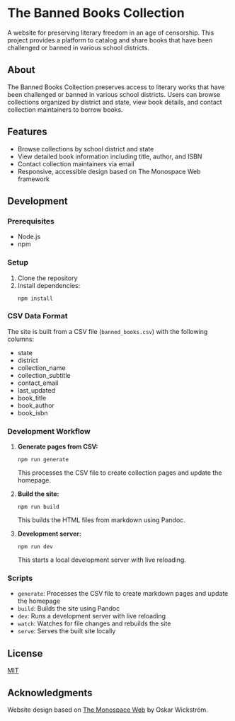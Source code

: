 # The Banned Books Collection

A website for preserving literary freedom in an age of censorship. This project provides a platform to catalog and share books that have been challenged or banned in various school districts.

## About

The Banned Books Collection preserves access to literary works that have been challenged or banned in various school districts. Users can browse collections organized by district and state, view book details, and contact collection maintainers to borrow books.

## Features

- Browse collections by school district and state
- View detailed book information including title, author, and ISBN
- Contact collection maintainers via email
- Responsive, accessible design based on The Monospace Web framework

## Development

### Prerequisites

- Node.js
- npm

### Setup

1. Clone the repository
2. Install dependencies:
   ```
   npm install
   ```

### CSV Data Format

The site is built from a CSV file (`banned_books.csv`) with the following columns:
- state
- district
- collection_name
- collection_subtitle
- contact_email
- last_updated
- book_title
- book_author
- book_isbn

### Development Workflow

1. **Generate pages from CSV:**
   ```
   npm run generate
   ```
   This processes the CSV file to create collection pages and update the homepage.

2. **Build the site:**
   ```
   npm run build
   ```
   This builds the HTML files from markdown using Pandoc.

3. **Development server:**
   ```
   npm run dev
   ```
   This starts a local development server with live reloading.

### Scripts

- `generate`: Processes the CSV file to create markdown pages and update the homepage
- `build`: Builds the site using Pandoc
- `dev`: Runs a development server with live reloading
- `watch`: Watches for file changes and rebuilds the site
- `serve`: Serves the built site locally

## License

[MIT](LICENSE.md)

## Acknowledgments

Website design based on [The Monospace Web](https://github.com/owickstrom/the-monospace-web) by Oskar Wickström.